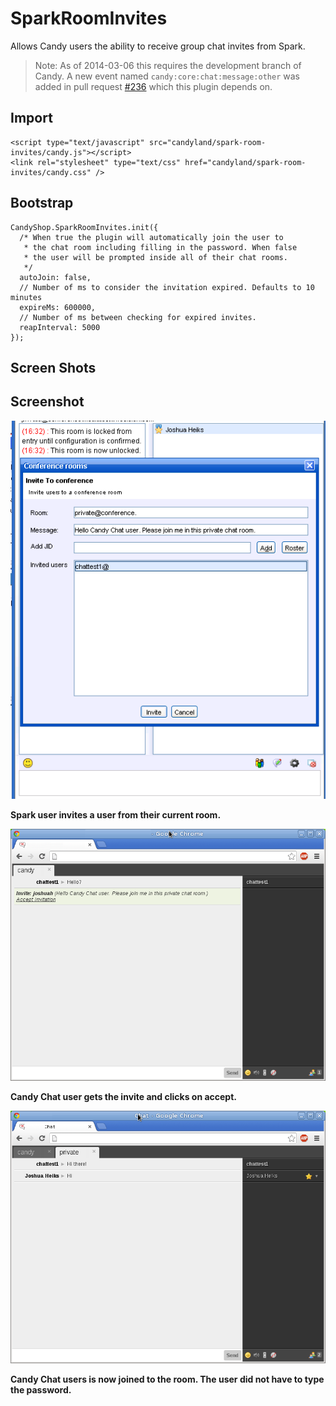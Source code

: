 # SparkRoomInvites
Allows Candy users the ability to receive group chat invites from Spark. 

> Note: As of 2014-03-06 this requires the development branch of Candy. A new event named `candy:core:chat:message:other` was added in pull request [#236](https://github.com/candy-chat/candy/pull/236) which this plugin depends on.


## Import

    <script type="text/javascript" src="candyland/spark-room-invites/candy.js"></script>
    <link rel="stylesheet" type="text/css" href="candyland/spark-room-invites/candy.css" />

## Bootstrap

    CandyShop.SparkRoomInvites.init({
      /* When true the plugin will automatically join the user to
       * the chat room including filling in the password. When false
       * the user will be prompted inside all of their chat rooms.
       */
      autoJoin: false,
      // Number of ms to consider the invitation expired. Defaults to 10 minutes
      expireMs: 600000,
      // Number of ms between checking for expired invites.
      reapInterval: 5000
    });

## Screen Shots

## Screenshot
![Screenshot 1](screenshots/shot1.png)

**Spark user invites a user from their current room.**

![Screenshot 2](screenshots/shot2.png)

**Candy Chat user gets the invite and clicks on accept.**

![Screenshot 3](screenshots/shot3.png)

**Candy Chat users is now joined to the room. The user did not have to type the password.**
